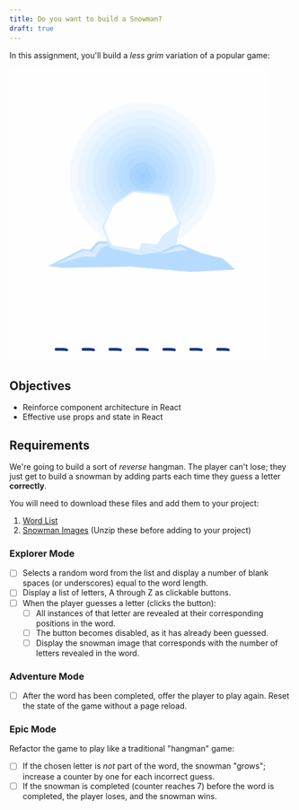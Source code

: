 ```yaml
---
title: Do you want to build a Snowman?
draft: true
---
```


In this assignment, you'll build a _less grim_ variation of a popular game:

![Snowman](./assets/snowman.gif)

## Objectives

* Reinforce component architecture in React
* Effective use props and state in React

## Requirements

We're going to build a sort of _reverse_ hangman. The player can't lose; they just get to build a snowman by adding parts each time they guess a letter **correctly**.

You will need to download these files and add them to your project:

1.  [Word List](./assets/words.txt)
2.  [Snowman Images](./assets/snowman.zip) (Unzip these before adding to your project)

### Explorer Mode

* [ ] Selects a random word from the list and display a number of blank spaces (or underscores) equal to the word length.
* [ ] Display a list of letters, A through Z as clickable buttons.
* [ ] When the player guesses a letter (clicks the button):
  * [ ] All instances of that letter are revealed at their corresponding positions in the word.
  * [ ] The button becomes disabled, as it has already been guessed.
  * [ ] Display the snowman image that corresponds with the number of letters revealed in the word.

### Adventure Mode

* [ ] After the word has been completed, offer the player to play again. Reset the state of the game without a page reload.

### Epic Mode

Refactor the game to play like a traditional "hangman" game:

* [ ] If the chosen letter is _not_ part of the word, the snowman "grows"; increase a counter by one for each incorrect guess.
* [ ] If the snowman is completed (counter reaches 7) before the word is completed, the player loses, and the snowman wins.
